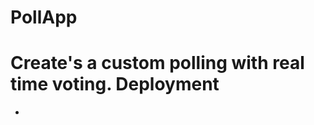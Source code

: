 # PollApp
Create's a custom polling with real time voting.
Deployment
===========
- [pollapp.meteor.com]: pollapp.meteor.com